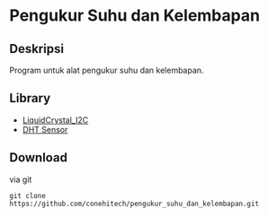 # Pengukur Suhu dan Kelembapan

## Deskripsi
Program untuk alat pengukur suhu dan kelembapan.

## Library
- [LiquidCrystal_I2C](https://github.com/Arduino-LiquidCrystal-I2C-library)
- [DHT Sensor](https://github.com/adafruit/DHT-sensor-library)

## Download

via git
```shell
git clone https://github.com/conehitech/pengukur_suhu_dan_kelembapan.git
```
